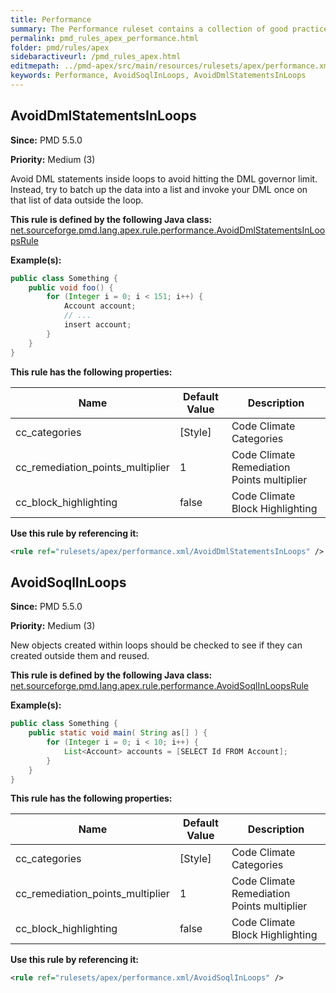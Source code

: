 ```yaml
---
title: Performance
summary: The Performance ruleset contains a collection of good practices which should be followed.
permalink: pmd_rules_apex_performance.html
folder: pmd/rules/apex
sidebaractiveurl: /pmd_rules_apex.html
editmepath: ../pmd-apex/src/main/resources/rulesets/apex/performance.xml
keywords: Performance, AvoidSoqlInLoops, AvoidDmlStatementsInLoops
---
```

## AvoidDmlStatementsInLoops

**Since:** PMD 5.5.0

**Priority:** Medium (3)

Avoid DML statements inside loops to avoid hitting the DML governor limit. Instead, try to batch up the data into a list and invoke your DML once on that list of data outside the loop.

**This rule is defined by the following Java class:** [net.sourceforge.pmd.lang.apex.rule.performance.AvoidDmlStatementsInLoopsRule](https://github.com/pmd/pmd/blob/master/pmd-apex/src/main/java/net/sourceforge/pmd/lang/apex/rule/performance/AvoidDmlStatementsInLoopsRule.java)

**Example(s):**

``` java
public class Something {
    public void foo() {  
        for (Integer i = 0; i < 151; i++) {
            Account account;
            // ...
            insert account;
        }
    }
}
```

**This rule has the following properties:**

|Name|Default Value|Description|
|----|-------------|-----------|
|cc_categories|[Style]|Code Climate Categories|
|cc_remediation_points_multiplier|1|Code Climate Remediation Points multiplier|
|cc_block_highlighting|false|Code Climate Block Highlighting|

**Use this rule by referencing it:**
``` xml
<rule ref="rulesets/apex/performance.xml/AvoidDmlStatementsInLoops" />
```

## AvoidSoqlInLoops

**Since:** PMD 5.5.0

**Priority:** Medium (3)

New objects created within loops should be checked to see if they can created outside them and reused.

**This rule is defined by the following Java class:** [net.sourceforge.pmd.lang.apex.rule.performance.AvoidSoqlInLoopsRule](https://github.com/pmd/pmd/blob/master/pmd-apex/src/main/java/net/sourceforge/pmd/lang/apex/rule/performance/AvoidSoqlInLoopsRule.java)

**Example(s):**

``` java
public class Something {
    public static void main( String as[] ) {
        for (Integer i = 0; i < 10; i++) {
            List<Account> accounts = [SELECT Id FROM Account];
        }
    }
}
```

**This rule has the following properties:**

|Name|Default Value|Description|
|----|-------------|-----------|
|cc_categories|[Style]|Code Climate Categories|
|cc_remediation_points_multiplier|1|Code Climate Remediation Points multiplier|
|cc_block_highlighting|false|Code Climate Block Highlighting|

**Use this rule by referencing it:**
``` xml
<rule ref="rulesets/apex/performance.xml/AvoidSoqlInLoops" />
```
